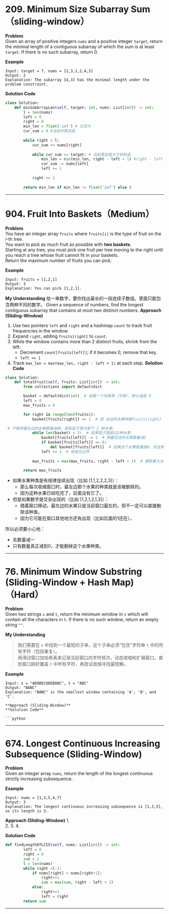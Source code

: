 # 209. Minimum Size Subarray Sum（sliding‐window）

**Problem**  
Given an array of positive integers `nums` and a positive integer `target`, return the minimal length of a contiguous subarray of which the sum is at least `target`. If there is no such subarray, return 0.

**Example**  
```text
Input: target = 7, nums = [2,3,1,2,4,3]
Output: 2
Explanation: The subarray [4,3] has the minimal length under the problem constraint.
```
**Solution Code**
```python
class Solution:
    def minSubArrayLen(self, target: int, nums: List[int]) -> int:
        l = len(nums)
        left = 0
        right = 0
        min_len = float('inf') # 无穷大
        cur_sum = 0 #当前的累加值
        
        while right < l:
            cur_sum += nums[right]
            
            while cur_sum >= target: # 当前累加值大于目标值
                min_len = min(min_len, right - left + 1) #right - left + 1 窗口长度
                cur_sum -= nums[left]
                left += 1
            
            right += 1
        
        return min_len if min_len != float('inf') else 0
```

---
# 904. Fruit Into Baskets（Medium）

**Problem**  
You have an integer array `fruits` where `fruits[i]` is the type of fruit on the *i*-th tree.  
You want to pick as much fruit as possible with **two baskets**.  
Starting at any tree, you must pick one fruit per tree moving to the right until you reach a tree whose fruit cannot fit in your baskets.  
Return the maximum number of fruits you can pick.

**Example**  
```text
Input: fruits = [1,2,1]
Output: 3
Explanation: You can pick [1,2,1].
```
**My Understanding**
给一串数字，要你找出最长的一段连续子数组，里面只能包含两种不同的数字。
Given a sequence of numbers, find the longest contiguous subarray that contains at most two distinct numbers.
**Approach (Sliding-Window)**
1. Use two pointers `left` and `right` and a hashmap `count` to track fruit frequencies in the window.  
2. Expand `right`, adding `fruits[right]` to `count`.  
3. While the window contains more than 2 distinct fruits, shrink from the left:
   - Decrement `count[fruits[left]]`; if it becomes 0, remove that key.
   - `left += 1`  
4. Track `max_len = max(max_len, right - left + 1)` at each step.
**Solution Code**
```python
class Solution:
    def totalFruit(self, fruits: List[int]) -> int:
        from collections import defaultdict

        basket = defaultdict(int)  # 创建一个哈希表（字典），默认值是 0
        left = 0
        max_fruits = 0

        for right in range(len(fruits)):
            basket[fruits[right]] += 1  # 把 右边的水果种类fruits[right] 放进篮子里

 # 不断把最左边的水果数量减掉，直到篮子里只剩下 2 种水果。
            while len(basket) > 2:  # 如果篮子里超过2种水果
                basket[fruits[left]] -= 1  # 把最左边的水果数量减1
                if basket[fruits[left]] == 0:
                    del basket[fruits[left]]  # 如果这个水果数量是0，完全移除
                left += 1  # 收缩左边界
           
            max_fruits = max(max_fruits, right - left + 1)  # 更新最大水果数

        return max_fruits
```
- 如果水果种类是有规律连续出现（比如 [1,1,2,2,2,3]）：
  - 那么每次收缩窗口时，最左边那个水果的种类就是该被删除的。
  - 因为这种水果已经吃完了，后面没有它了。
- 但是如果数字是交杂出现的（比如 [1,2,1,2,1,3]）：
  - 随着窗口移动，最左边的水果只是当前窗口最左的，但不一定可以直接删除该种类。
  - 因为它可能在窗口其他地方还有出现（比如后面的1还在）。

所以必须要小心地：
- 先数量减一
- 只有数量真正减到0，才能删掉这个水果种类。
---
# 76. Minimum Window Substring (Sliding‐Window + Hash Map) （Hard）

**Problem**  
Given two strings `s` and `t`, return the minimum window in `s` which will contain all the characters in `t`. If there is no such window, return an empty string `""`.  

**My Understanding**  
> 我们需要在 `s` 中找到一个最短的子串，这个子串必须“包含”字符串 `t` 中的所有字符（包括重复）。  
> 用滑动窗口加哈希表来记录当前窗口内字符频次，动态收缩和扩展窗口，直到窗口刚好覆盖 `t` 中所有字符，再尝试收缩寻找最短解。

**Example**  
```text
Input: s = "ADOBECODEBANC", t = "ABC"
Output: "BANC"
Explanation: "BANC" is the smallest window containing 'A', 'B', and 'C'.

**Approach (Sliding-Window)**
**Solution Code**

```python

```
---


# 674. Longest Continuous Increasing Subsequence (Sliding‐Window)

**Problem**  
Given an integer array `nums`, return the length of the longest continuous strictly increasing subsequence.

**Example**  
```text
Input: nums = [1,3,5,4,7]
Output: 3
Explanation: The longest continuous increasing subsequence is [1,3,5], so its length is 3.
```
**Approach (Sliding-Window)**
1.  
2. 
3. 
4.

**Solution Code**
```python
def findLengthOfLCIS(self, nums: List[int]) -> int:
        left = 0
        right = 0
        sum = 1
        l = len(nums)
        while right <l-1:
            if nums[right] < nums[right+1]:
                right+=1
                sum = max(sum, right - left + 1)
            else:
                right+=1
                left = right
        return sum
```
---



